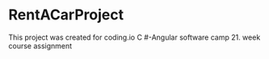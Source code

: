 # RentACarProject
This project was created for coding.io C #-Angular software camp 21. week course assignment

